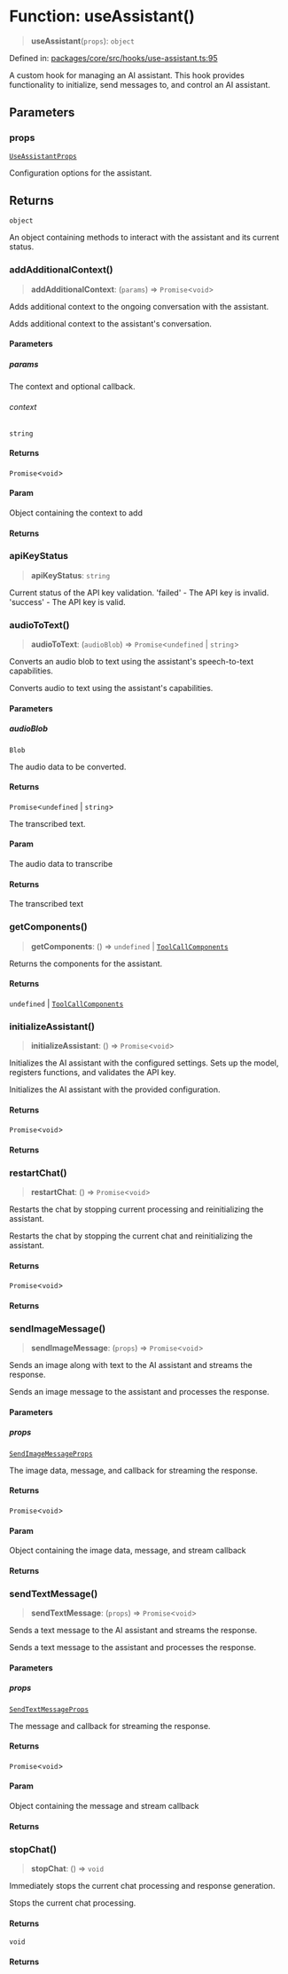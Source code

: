 # Function: useAssistant()

> **useAssistant**(`props`): `object`

Defined in: [packages/core/src/hooks/use-assistant.ts:95](https://github.com/GeoDaCenter/openassistant/blob/7dec66552ed2da789768e26aca21ecb2918b5d3b/packages/core/src/hooks/use-assistant.ts#L95)

A custom hook for managing an AI assistant.
This hook provides functionality to initialize, send messages to, and control an AI assistant.

## Parameters

### props

[`UseAssistantProps`](../type-aliases/UseAssistantProps.md)

Configuration options for the assistant.

## Returns

`object`

An object containing methods to interact with the assistant and its current status.

### addAdditionalContext()

> **addAdditionalContext**: (`params`) => `Promise`\<`void`\>

Adds additional context to the ongoing conversation with the assistant.

Adds additional context to the assistant's conversation.

#### Parameters

##### params

The context and optional callback.

###### context

`string`

#### Returns

`Promise`\<`void`\>

#### Param

Object containing the context to add

#### Returns

### apiKeyStatus

> **apiKeyStatus**: `string`

Current status of the API key validation.
'failed' - The API key is invalid.
'success' - The API key is valid.

### audioToText()

> **audioToText**: (`audioBlob`) => `Promise`\<`undefined` \| `string`\>

Converts an audio blob to text using the assistant's speech-to-text capabilities.

Converts audio to text using the assistant's capabilities.

#### Parameters

##### audioBlob

`Blob`

The audio data to be converted.

#### Returns

`Promise`\<`undefined` \| `string`\>

The transcribed text.

#### Param

The audio data to transcribe

#### Returns

The transcribed text

### getComponents()

> **getComponents**: () => `undefined` \| [`ToolCallComponents`](../type-aliases/ToolCallComponents.md)

Returns the components for the assistant.

#### Returns

`undefined` \| [`ToolCallComponents`](../type-aliases/ToolCallComponents.md)

### initializeAssistant()

> **initializeAssistant**: () => `Promise`\<`void`\>

Initializes the AI assistant with the configured settings.
Sets up the model, registers functions, and validates the API key.

Initializes the AI assistant with the provided configuration.

#### Returns

`Promise`\<`void`\>

#### Returns

### restartChat()

> **restartChat**: () => `Promise`\<`void`\>

Restarts the chat by stopping current processing and reinitializing the assistant.

Restarts the chat by stopping the current chat and reinitializing the assistant.

#### Returns

`Promise`\<`void`\>

#### Returns

### sendImageMessage()

> **sendImageMessage**: (`props`) => `Promise`\<`void`\>

Sends an image along with text to the AI assistant and streams the response.

Sends an image message to the assistant and processes the response.

#### Parameters

##### props

[`SendImageMessageProps`](../type-aliases/SendImageMessageProps.md)

The image data, message, and callback for streaming the response.

#### Returns

`Promise`\<`void`\>

#### Param

Object containing the image data, message, and stream callback

#### Returns

### sendTextMessage()

> **sendTextMessage**: (`props`) => `Promise`\<`void`\>

Sends a text message to the AI assistant and streams the response.

Sends a text message to the assistant and processes the response.

#### Parameters

##### props

[`SendTextMessageProps`](../type-aliases/SendTextMessageProps.md)

The message and callback for streaming the response.

#### Returns

`Promise`\<`void`\>

#### Param

Object containing the message and stream callback

#### Returns

### stopChat()

> **stopChat**: () => `void`

Immediately stops the current chat processing and response generation.

Stops the current chat processing.

#### Returns

`void`

#### Returns
